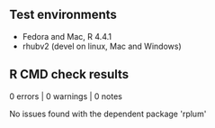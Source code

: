## Test environments
* Fedora and Mac, R 4.4.1
* rhubv2 (devel on linux, Mac and Windows)

## R CMD check results

0 errors | 0 warnings | 0 notes

No issues found with the dependent package 'rplum'
